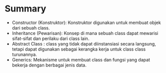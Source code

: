 # Summary
- Constructor (Konstruktor): Konstruktor digunakan untuk membuat objek dari sebuah class. 
- Inheritance (Pewarisan): Konsep di mana sebuah class dapat mewarisi sifat-sifat dan perilaku dari class lain.
- Abstract Class : class yang tidak dapat diinstansiasi secara langsung, tetapi dapat digunakan sebagai kerangka kerja untuk class class turunannya.
- Generics: Mekanisme untuk membuat class dan fungsi yang dapat bekerja dengan berbagai jenis data.